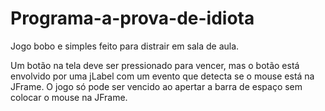 # Programa-a-prova-de-idiota
Jogo bobo e simples feito para distrair em sala de aula. 

Um botão na tela deve ser pressionado para vencer, mas o botão está envolvido por uma jLabel com um evento que detecta se o mouse está na JFrame. 
O jogo só pode ser vencido ao apertar a barra de espaço sem colocar o mouse na JFrame. 
